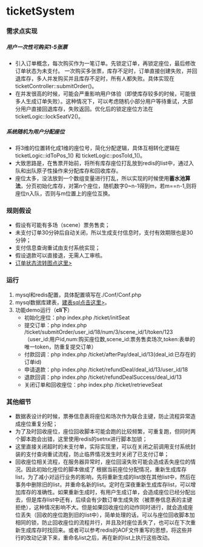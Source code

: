 # ticketSystem
### 需求点实现
##### 用户一次性可购买1-5张票
- 引入订单概念，每次购买作为一笔订单。先锁定订单，再锁定座位，最后修改订单状态为未支付。
一次购买多张票，库存不足时，订单直接创建失败，并回退库存，多人并发购买并且库存不足时，所有人都失败。具体实现在ticketController::submitOrder()。
- 在并发很高的时候，可能会严重影响用户体验（即使库存较多的时候，可能很多人生成订单失败）。这种情况下，可以考虑随机小部分用户等待重试，大部分用户直接回退库存，失败返回。优化后的锁定座位方法在ticketLogic::lockSeatV2()。
##### 系统随机为用户分配座位
- 将3维的位置转化成1维的座位号，简化分配逻辑，具体互相转化逻辑在ticketLogic::idToPos_1() 和 ticketLogic::posToId_1()。
- 大致思路是，在售票开始前，将所有库存座位打乱放到redis的list中，通过入队和出队原子性操作来分配库存和回收库存。
- 座位太多，没法放到一个数组变量进行打乱，所以实现的时候使用**蓄水池算法**，分页初始化库存，对第n个座位，随机数字0~n-1得到m，若m==n-1,则将座位n入队，否则与m位置上的座位互换。
### 规则假设
+ 假设有可能有多场（scene）票务售卖；
+ 未支付订单30分钟后自动关闭，所以生成支付信息时，支付有效期限也是30分钟；
+ 支付信息查询重试由支付系统实现；
+ 假设退款可以直接退，无需人工审核。
+ [订单状态流转图点这里>](https://github.com/pj919715177/ticketSystem/blob/master/deal_state.png)
### 运行
1. mysql和redis配置，具体配置填写在./Conf/Conf.php
2. mysql数据库建表，[建表sql点击这里>](https://github.com/pj919715177/ticketSystem/blob/master/sql.md)。
3. 功能demo运行（**cli下**）
    * 初始化座位：php index.php /ticket/initSeat
    * 提交订单：php index.php /ticket/submitOrder/user_id/18/num/3/scene_id/1/token/123 （user_id:用户id,num:购买座位数,scene_id:票务售卖场次,token:表单的唯一token，防重复提交订单）
    * 付款回调：php index.php /ticket/afterPay/deal_id/13(deal_id:已存在的订单id)
    * 申请退款：php index.php /ticket/refundDeal/deal_id/13/user_id/18
    * 退款回调：php index.php /ticket/refundDealSuccess/deal_id/13
    * 关闭订单和回收座位：php index.php /ticket/retrieveSeat
### 其他细节
- 数据表设计的时候，票券信息表将座位和场次作为联合主键，防止流程异常造成座位重复分配；
- 为了及时回收座位，座位回收脚本可能会跑的比较频繁，可重复跑，但同时两个脚本跑会出错，这里使用redis的setnx进行脚本加锁；
- 这里直接关闭超时的未支付单，实际实现里，可以在关闭之前调用支付系统封装的支付查询重试流程，防止临界情况发生时关闭了已支付订单；
- 回收座位相关流程，在服务器异常时，座位回滚失败可能会造成丢失座位的情况。因此初始化座位的脚本做成了 根据当前座位分配情况，重新生成库存list，为了减小对运行业务的影响，先将重新生成的list放在其他list中，然后在事务中删除旧的list，并重命名新的list。定时在深夜重新生成库存list，可以增加库存的准确性。如果重新生成时，有用户生成订单，会造成座位已经分配出去，但是库存list中还有，后续会有少数订单生成失败（被票券信息表的主键拒绝），这种情况影响不大。但是如果回收座位的动作同时进行，就会造成座位丢失（回收的座位跑到旧的list中），简单处理的话，可以与座位回收脚本加相同的锁，防止回收座位的流程并行，并且及时座位丢失了，也可以在下次重新生成库存时找回来。或者可以参考redis的AOF文件重写的思想，将这些并行的改动记录下来，重命名list之后，再在新的list上执行这些改动。
